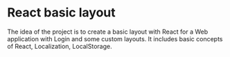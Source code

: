 # React basic layout

The idea of the project is to create a basic layout with React for a Web application with Login and some custom layouts.
It includes basic concepts of React, Localization, LocalStorage.
